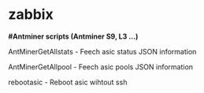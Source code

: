 # zabbix

**#Antminer scripts (Antminer S9, L3 ...)**

AntMinerGetAllstats - Feech asic status JSON information

AntMinerGetAllpool - Feech asic pools JSON information

rebootasic - Reboot asic wihtout ssh
